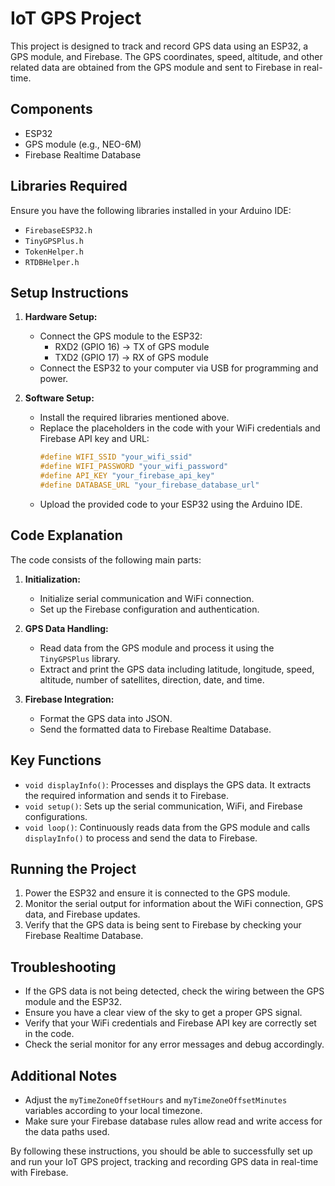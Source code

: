 # IoT GPS Project

This project is designed to track and record GPS data using an ESP32, a GPS module, and Firebase. The GPS coordinates, speed, altitude, and other related data are obtained from the GPS module and sent to Firebase in real-time.

## Components

- ESP32
- GPS module (e.g., NEO-6M)
- Firebase Realtime Database

## Libraries Required

Ensure you have the following libraries installed in your Arduino IDE:

- `FirebaseESP32.h`
- `TinyGPSPlus.h`
- `TokenHelper.h`
- `RTDBHelper.h`

## Setup Instructions

1. **Hardware Setup:**
   - Connect the GPS module to the ESP32:
     - RXD2 (GPIO 16) -> TX of GPS module
     - TXD2 (GPIO 17) -> RX of GPS module
   - Connect the ESP32 to your computer via USB for programming and power.

2. **Software Setup:**
   - Install the required libraries mentioned above.
   - Replace the placeholders in the code with your WiFi credentials and Firebase API key and URL:
     ```cpp
     #define WIFI_SSID "your_wifi_ssid"
     #define WIFI_PASSWORD "your_wifi_password"
     #define API_KEY "your_firebase_api_key"
     #define DATABASE_URL "your_firebase_database_url"
     ```
   - Upload the provided code to your ESP32 using the Arduino IDE.

## Code Explanation

The code consists of the following main parts:

1. **Initialization:**
   - Initialize serial communication and WiFi connection.
   - Set up the Firebase configuration and authentication.

2. **GPS Data Handling:**
   - Read data from the GPS module and process it using the `TinyGPSPlus` library.
   - Extract and print the GPS data including latitude, longitude, speed, altitude, number of satellites, direction, date, and time.

3. **Firebase Integration:**
   - Format the GPS data into JSON.
   - Send the formatted data to Firebase Realtime Database.

## Key Functions

- `void displayInfo()`: Processes and displays the GPS data. It extracts the required information and sends it to Firebase.
- `void setup()`: Sets up the serial communication, WiFi, and Firebase configurations.
- `void loop()`: Continuously reads data from the GPS module and calls `displayInfo()` to process and send the data to Firebase.

## Running the Project

1. Power the ESP32 and ensure it is connected to the GPS module.
2. Monitor the serial output for information about the WiFi connection, GPS data, and Firebase updates.
3. Verify that the GPS data is being sent to Firebase by checking your Firebase Realtime Database.

## Troubleshooting

- If the GPS data is not being detected, check the wiring between the GPS module and the ESP32.
- Ensure you have a clear view of the sky to get a proper GPS signal.
- Verify that your WiFi credentials and Firebase API key are correctly set in the code.
- Check the serial monitor for any error messages and debug accordingly.

## Additional Notes

- Adjust the `myTimeZoneOffsetHours` and `myTimeZoneOffsetMinutes` variables according to your local timezone.
- Make sure your Firebase database rules allow read and write access for the data paths used.

By following these instructions, you should be able to successfully set up and run your IoT GPS project, tracking and recording GPS data in real-time with Firebase.
